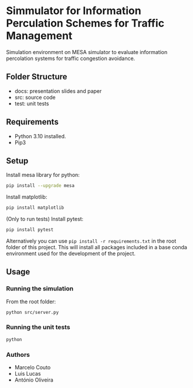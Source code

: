 # Simmulator for Information Perculation Schemes for Traffic Management

Simulation environment on MESA simulator to evaluate information percolation systems for traffic congestion avoidance.

## Folder Structure

- docs: presentation slides and paper
- src: source code
- test: unit tests

## Requirements

- Python 3.10 installed.
- Pip3

## Setup

Install mesa library for python:
```sh
pip install --upgrade mesa
```

Install matplotlib:
```sh
pip install matplotlib
```

(Only to run tests) Install pytest:
```sh
pip install pytest
```

Alternatively you can use ```pip install -r requirements.txt``` in the root folder of this project. This will install all packages included in a base conda environment used for the development of the project.

## Usage

### Running the simulation

From the root folder:

```sh
python src/server.py
```

### Running the unit tests

```sh
python
```

### Authors 

- Marcelo Couto
- Luis Lucas
- António Oliveira

